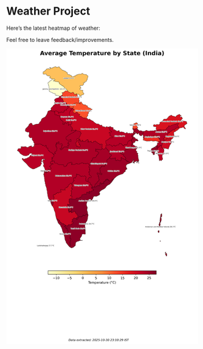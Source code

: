 # Weather Project

Here’s the latest heatmap of weather:

Feel free to leave feedback/improvements.

![India Heatmap](docs/assets/india_heatmap.png?v=03A30F)
